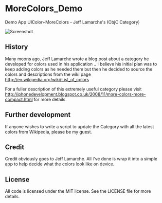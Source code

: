 MoreColors_Demo
===============

Demo App UIColor+MoreColors - Jeff Lamarche's (ObjC Category)

![Screenshot](https://raw.github.com/mattglover/MoreColors_Demo/master/screenshot.png)

## History

Many moons ago, Jeff Lamarche wrote a blog post about a category he developed for colors used in his application 
.. I believe his initial plan was to keep adding colors as he needed them but then he decided to source the colors
and descriptions from the wiki page http://en.wikipedia.org/wiki/List_of_colors

For a fuller description of this extremely useful category please visit http://iphonedevelopment.blogspot.co.uk/2008/11/more-colors-more-compact.html 
for more details.

## Further development

If anyone wishes to write a script to update the Category with all the latest colors from Wikipedia, please be my guest.

## Credit

Credit obviously goes to Jeff Lamarche.
All I've done is wrap it into a simple app to help decide what the colors look like on device.

## License

All code is licensed under the MIT license. See the LICENSE file for more details.

